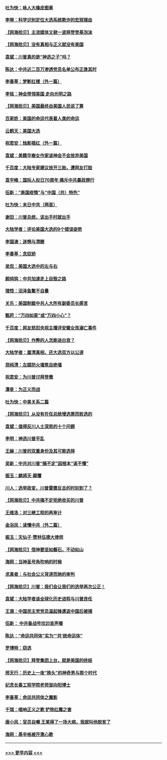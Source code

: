 #### [吐为快：咏人大橡皮图章](../pages/nsc993/n12624470.md?t=12171202) 
#### [李琳：科学识别定位大选系统欺诈的宏观理由](../pages/nsc993/n12624340.md?t=12171202) 
#### [【网海拾贝】主流媒体又掀一波拜登登基泡沫](../pages/nsc993/n12624000.md?t=12171202) 
#### [【网海拾贝】没有真相与正义就没有美国](../pages/nsc993/n12621885.md?t=12171202) 
#### [袁斌：川普真的是“神选之子”吗？](../pages/nsc993/n12621749.md?t=12171202) 
#### [陈达：中共近二百万渗透党员名单公布正逢其时](../pages/nsc993/n12620870.md?t=12171202) 
#### [李春草：梦断红楼（外一篇）](../pages/nsc993/n12619122.md?t=12171202) 
#### [李铭：神会带领美国 走向光明之路](../pages/nsc993/n12618584.md?t=12171202) 
#### [【网海拾贝】美国最终由美国人民说了算](../pages/nsc993/n12617255.md?t=12171202) 
#### [百家姓：美国的命运代表着人类的命运](../pages/nsc993/n12615838.md?t=12171202) 
#### [云鹤天：美国大选](../pages/nsc993/n12615994.md?t=12171202) 
#### [祝君安：烛影摇红（外一篇）](../pages/nsc993/n12615975.md?t=12171202) 
#### [袁斌：美籍华裔女作家谈神会不会放弃美国](../pages/nsc993/n12615263.md?t=12171202) 
#### [千百度：大陆专家建议放开三胎，遭网友打脸](../pages/nsc993/n12614456.md?t=12171202) 
#### [袁宇峰：国际人权日70周年 痛斥中共暴政罪行](../pages/nsc993/n12611965.md?t=12171202) 
#### [伍新：“美国疫情”与“中国（共）特色”](../pages/nsc993/n12611463.md?t=12171202) 
#### [吐为快：末日中共（两首）](../pages/nsc993/n12611461.md?t=12171202) 
#### [谢田：川普总统，该出手时就出手](../pages/nsc993/n12610905.md?t=12171202) 
#### [大陆学者：评论美国大选的9个错误姿势](../pages/nsc993/n12609586.md?t=12171202) 
#### [李国涛：迷惘与清醒](../pages/nsc993/n12607532.md?t=12171202) 
#### [李春草：念奴娇](../pages/nsc993/n12607083.md?t=12171202) 
#### [吴侃：美国大选中的左与右](../pages/nsc993/n12607054.md?t=12171202) 
#### [颜纯钩：中共加速走上自毁之路](../pages/nsc993/n12606473.md?t=12171202) 
#### [理悟：沼泽鱼鳖不自量](../pages/nsc993/n12606454.md?t=12171202) 
#### [关乐：美国制裁中共人大所有副委员长感言](../pages/nsc993/n12606442.md?t=12171202) 
#### [甄莳：“万四如意”或“万四小心”？](../pages/nsc993/n12606091.md?t=12171202) 
#### [千百度：网友怒怼央视主播评安徽女孩溺亡事件](../pages/nsc993/n12605370.md?t=12171202) 
#### [【网海拾贝】作弊的人怎能进白宫？](../pages/nsc993/n12603546.md?t=12171202) 
#### [大陆学者：厘清真相，还大选双方以公道](../pages/nsc993/n12603475.md?t=12171202) 
#### [郑纯清：左媒防火墙筑自绝墙](../pages/nsc993/n12602226.md?t=12171202) 
#### [祝君安：为川普讨拜登檄](../pages/nsc993/n12602199.md?t=12171202) 
#### [潭星：为正义而战](../pages/nsc993/n12600926.md?t=12171202) 
#### [吐为快：中美关系二篇](../pages/nsc993/n12600908.md?t=12171202) 
#### [【网海拾贝】从没有在任总统增选票而败选的](../pages/nsc993/n12600435.md?t=12171202) 
#### [袁斌：值得反川人士深思的十个问题](../pages/nsc993/n12600332.md?t=12171202) 
#### [李明：神选川普平乱](../pages/nsc993/n12599751.md?t=12171202) 
#### [王赫：川普的双重身份及其可能选择](../pages/nsc993/n12599723.md?t=12171202) 
#### [吴新：中共对川普“搞不定”因根本“读不懂”](../pages/nsc993/n12599502.md?t=12171202) 
#### [振玉：鹧鸪天‧颠覆](../pages/nsc993/n12599494.md?t=12171202) 
#### [川人：选举政变，川普雷霆反击的时刻到了？](../pages/nsc993/n12599291.md?t=12171202) 
#### [【网海拾贝】中共搞不定拒绝收买的川普](../pages/nsc993/n12598955.md?t=12171202) 
#### [王维洛：对三峡工程的再审计](../pages/nsc993/n12598436.md?t=12171202) 
#### [金浴凤：读懂中共（外二篇）](../pages/nsc993/n12597943.md?t=12171202) 
#### [振玉：天仙子‧赞林伍德大律师](../pages/nsc993/n12597929.md?t=12171202) 
#### [【网海拾贝】信神要坚如磐石，不动如山](../pages/nsc993/n12597901.md?t=12171202) 
#### [海网：当神圣号角吹响的时候](../pages/nsc993/n12595891.md?t=12171202) 
#### [求真者：与社会公义背道而驰的审判](../pages/nsc993/n12595868.md?t=12171202) 
#### [【网海拾贝】川普：我们会让我们的选举再次公正！](../pages/nsc993/n12594930.md?t=12171202) 
#### [袁斌：大陆学者谈全球化历史进程与川普连任](../pages/nsc993/n12594690.md?t=12171202) 
#### [王涵：中国民主党党员温起锋遣返中国后被捕](../pages/nsc993/n12594540.md?t=12171202) 
#### [伍新： 中共备战号坟边哀声嚎](../pages/nsc993/n12593086.md?t=12171202) 
#### [陈达：“命运共同体”实为“‘共’统命运体”](../pages/nsc993/n12590865.md?t=12171202) 
#### [罗博特：窃选](../pages/nsc993/n12590619.md?t=12171202) 
#### [【网海拾贝】拜登集团上台，就是美国的终结](../pages/nsc993/n12589725.md?t=12171202) 
#### [邢天行：历史上一夜“换头”的神奇男与那个时代](../pages/nsc993/n12589424.md?t=12171202) 
#### [纪念长春工程学院老师邹向阳博士](../pages/nsc993/n12585390.md?t=12171202) 
#### [李春草：命运共同体之魔影](../pages/nsc993/n12585026.md?t=12171202) 
#### [千瑞：唱响正义之歌 铲除红魔之害](../pages/nsc993/n12585002.md?t=12171202) 
#### [唐小风：官员自嘲 王某得了一场大病，我就叫他脱贫了](../pages/nsc993/n12584981.md?t=12171202) 
#### [海网：基辛格被开激心歌](../pages/nsc993/n12584946.md?t=12171202) 

----
#### [ >>> 更早内容 <<< ](../indexes/nsc993-earlier.md)
